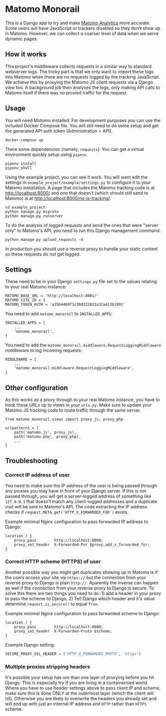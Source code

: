 # Matomo Monorail

This is a Django app to try and make [Matomo Analytics](https://matomo.org/) more accurate. Some users will have JavaScript or trackers disabled so they don't show up in Matomo. However, we can collect a coarser level of data when we serve dynamic pages.


## How it works

This project's middleware collects requests in a similar way to standard webserver logs. The tricky part is that we only want to import these logs into Matomo when there are no requests logged by the tracking JavaScript. We achieve this by proxying the Matomo JS client requests via a Django view too. A background job then analyses the logs, only making API calls to Matomo itself if there was no proxied traffic for the request.


## Usage

You will need Motomo installed. For development purposes you can use the included Docker Compose file. You will still need to do some setup and get the generated API auth token (Administration > API).

    docker-compose up

There some dependencies (namely, `requests`). You can get a virtual environment quickly setup using `pipenv`.

    pipenv install
    pipenv shell

Using the example project, you can see it work. You will want edit the settings in `example_project/example/settings.py` to configure it to your Matomo installation. A page that includes the Matomo tracking code is at [http://localhost:8000/](http://localhost:8000/) and one that doesn't (which should still send to Matomo) is at [http://localhost:8000/no-js-tracking/](http://localhost:8000/no-js-tracking/).

    cd example_project
    python manage.py migrate
    python manage.py runserver

To do the analysis of logged requests and send the ones that were "server only" to Matomo's API, you need to run this Django management command.

    python manage.py upload_requests -d

In production you should use a reverse proxy to handle your static content so these requests do not get logged.


## Settings

These need to be in your Django `settings.py` file set to the values relating to your real Matomo instance:

    MATOMO_BASE_URL = 'http://localhost:8001/'
    MATOMO_SITE_ID = 1
    MATOMO_TOKEN_AUTH = 'a35b4469f1c38d222822a32a413b1991'

You need to add `matomo_monorail` to `INSTALLED_APPS`:

    INSTALLED_APPS = [
        ...
        'matomo_monorail',
    ]

You need to add the `matomo_monorail.middleware.RequestLoggingMiddleware` middleware to log incoming requests:

    MIDDLEWARE = [
        ...
        'matomo_monorail.middleware.RequestLoggingMiddleware',
    ]


## Other configuration

As this works as a proxy through to your real Matomo instance, you have to hook these URLs up to views in your `urls.py`. Make sure to update your Matomo JS tracking code to route traffic through the same server.

    from matomo_monorail.views import proxy_js, proxy_php

    urlpatterns = [
        path('matomo.js', proxy_js),
        path('matomo.php', proxy_php),
        ...
    ]


## Troubleshooting

### Correct IP address of user

You need to make sure the IP address of the user is being passed through any proxies you may have in front of your Django server. If this is not passed through, you will get a server-logged address of something like `127.0.0.1` that doesn't match any client-logged addresses and a duplicate visit will be sent to Matomo's API. The code extracting the IP address checks if `request.META.get('HTTP_X_FORWARDED_FOR')` exists.

Example minimal Nginx configuration to pass forwarded IP address to Django:

```
location / {
    proxy_pass        http://localhost:8000;
    proxy_set_header  X-Forwarded-For $proxy_add_x_forwarded_for;
}
```

### Correct HTTP scheme (HTTPS) of user

Another possible way you might get duplicates showing up in Matomo is if the users access your site via `https://` but the connection from your reverse proxy to Django is plain `http://`. Aparently the inverse can happen as well if the connection from your reverse proxy to Django is secure. To solve this there are two things you need to do: 1) add a header in your proxy to pass the scheme to Django, 2) Tell Django which header and it's value determine `request.is_secure()` to equal `True`.

Example minimal Nginx configuration to pass forwarded scheme to  Django:

```
location / {
    proxy_pass        http://localhost:8000;
    proxy_set_header  X-Forwarded-Proto $scheme;
}
```

Example Django setting:

``` python
SECURE_PROXY_SSL_HEADER = ('HTTP_X_FORWARDED_PROTO', 'https')
```

### Multiple proxies stripping headers

It's possible your setup has ore than one layer of proxying before you hit Django. This is especially try If you are living in a containerised world. Where you have to use header settings above to pass client IP and scheme, make sure this is done ONLY at the outermost layer (which the client will hit). Otherwise you are likely to overwrite the headers you already set and will end up with just an internal IP address and `HTTP` rather than `HTTPS` scheme.
